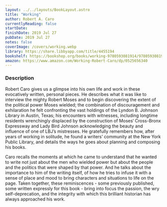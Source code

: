 ```yaml
---
layout: ../../layouts/BookLayout.astro
title: "Working"
author: Robert A. Caro
currentlyReading: false
startDate: 
finishDate: 2019 Jul 27
pubDate: 2019 Jul 27
notes: false
coverImage: /covers/working.webp
library: https://share.libbyapp.com/title/4455194
bookshelf: https://bookshop.org/books/working-9780593081914/9780593081914
amazon: https://www.amazon.com/Working-Robert-Caro/dp/0525656340
---
```


### Description
Robert Caro gives us a glimpse into his own life and work in these evocatively written, personal pieces. He describes what it was like to interview the mighty Robert Moses and to begin discovering the extent of the political power Moses wielded; the combination of discouragement and exhilaration he felt confronting the vast holdings of the Lyndon B. Johnson Library in Austin, Texas; his encounters with witnesses, including longtime residents wrenchingly displaced by the construction of Moses‘ Cross-Bronx Expressway and Lady Bird Johnson acknowledging the beauty and influence of one of LBJ’s mistresses. He gratefully remembers how, after years of working in solitude, he found a writers’ community at the New York Public Library, and details the ways he goes about planning and composing his books.

Caro recalls the moments at which he came to understand that he wanted to write not just about the men who wielded power but about the people and the politics that were shaped by that power. And he talks about the importance to him of the writing itself, of how he tries to infuse it with a sense of place and mood to bring characters and situations to life on the page. Taken together, these reminiscences - some previously published, some written expressly for this book - bring into focus the passion, the wry self-deprecation, and the integrity with which this brilliant historian has always approached his work.

<!-- ### Notes & Highlights -->
